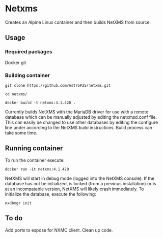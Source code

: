 # Netxms
Creates an Alpine Linux container and then builds NetXMS from source.

## Usage
### Required packages
Docker
git
### Building container
```
git clone https://github.com/AstroP25/netxms.git
```
```
cd netxms/
```
```
docker build -t netxms:4.1.420 .
```
Currently builds NetXMS with the MariaDB driver for use with a remote database which can be manually adjusted by editing the netxmsd.conf file. This can easily be changed to use other databases by editing the configure line under according to the NetXMS build instructions. Build process can take some time.

## Running container
To run the container execute:
```
docker run -it netxms:4.1.420
```
NetXMS will start in debug mode (logged into the NetXMS console). If the database has not be initialized, is locked (from a previous installation) or is at an incompatable version, NetXMS will likely crash immediately. To initialize the database, execute the following:
```
nxdbmgr init
```

## To do
Add ports to expose for NXMC client.
Clean up code.
